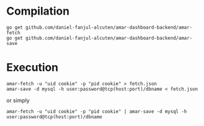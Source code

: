 # Compilation

    go get github.com/daniel-fanjul-alcuten/amar-dashboard-backend/amar-fetch
    go get github.com/daniel-fanjul-alcuten/amar-dashboard-backend/amar-save

# Execution

    amar-fetch -u "uid cookie" -p "pid cookie" > fetch.json
    amar-save -d mysql -h user:password@tcp(host:port)/dbname < fetch.json

or simply

    amar-fetch -u "uid cookie" -p "pid cookie" | amar-save -d mysql -h user:password@tcp(host:port)/dbname
